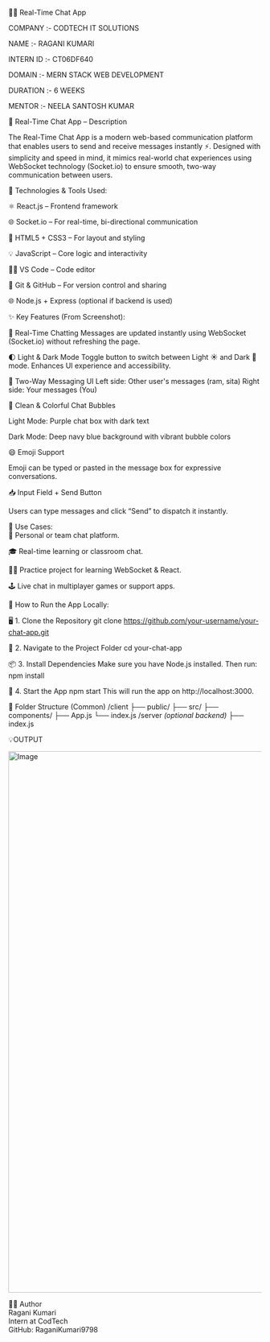 💬✨ Real-Time Chat App

COMPANY :- CODTECH IT SOLUTIONS

NAME :- RAGANI KUMARI

INTERN ID :- CT06DF640

DOMAIN :- MERN STACK WEB DEVELOPMENT

DURATION :- 6 WEEKS

MENTOR :- NEELA SANTOSH KUMAR

💬 Real-Time Chat App – Description

The Real-Time Chat App is a modern web-based communication platform that enables users to send and receive messages instantly ⚡. Designed with simplicity and speed in mind, it mimics real-world chat experiences using WebSocket technology (Socket.io) to ensure smooth, two-way communication between users.

🔧 Technologies & Tools Used:

⚛️ React.js – Frontend framework

🌐 Socket.io – For real-time, bi-directional communication

🎨 HTML5 + CSS3 – For layout and styling

💡 JavaScript – Core logic and interactivity

🧑‍💻 VS Code – Code editor

🐙 Git & GitHub – For version control and sharing

🌐 Node.js + Express (optional if backend is used)

✨ Key Features (From Screenshot):

🔁 Real-Time Chatting
Messages are updated instantly using WebSocket (Socket.io) without refreshing the page.

🌓 Light & Dark Mode
Toggle button to switch between Light ☀️ and Dark 🌙 mode.
Enhances UI experience and accessibility.

💬 Two-Way Messaging UI
Left side: Other user's messages (ram, sita)
Right side: Your messages (You)

🎨 Clean & Colorful Chat Bubbles

Light Mode: Purple chat box with dark text

Dark Mode: Deep navy blue background with vibrant bubble colors

😄 Emoji Support

Emoji can be typed or pasted in the message box for expressive conversations.

📥 Input Field + Send Button

Users can type messages and click “Send” to dispatch it instantly.

📌 Use Cases:<br>
💬 Personal or team chat platform.

🎓 Real-time learning or classroom chat.

🧑‍💻 Practice project for learning WebSocket & React.

🕹️ Live chat in multiplayer games or support apps.

🧪 How to Run the App Locally:

🖥️ 1. Clone the Repository
git clone https://github.com/your-username/your-chat-app.git

📁 2. Navigate to the Project Folder
cd your-chat-app

📦 3. Install Dependencies
Make sure you have Node.js installed. Then run:
npm install

🚀 4. Start the App
npm start
This will run the app on http://localhost:3000.

📁 Folder Structure (Common)
/client
  ├── public/
  ├── src/
      ├── components/
      ├── App.js
      └── index.js
/server *(optional backend)*
  ├── index.js

💡OUTPUT

<img width="1916" height="1076" alt="Image" src="https://github.com/user-attachments/assets/71e7ff62-4d48-4e65-aed7-58d3d1cd8bfb" />

🙋‍♀️ Author<br>
Ragani Kumari<br>
Intern at CodTech<br>
GitHub: RaganiKumari9798





